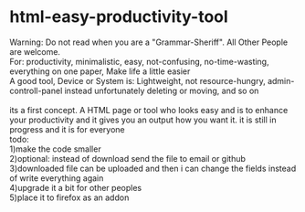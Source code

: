 # html-easy-productivity-tool
Warning: Do not read when you are a "Grammar-Sheriff". All Other People are welcome.<br>
For: productivity, minimalistic, easy, not-confusing, no-time-wasting, everything on one paper, Make life a little easier<br>
A good tool, Device or System is: Lightweight, not resource-hungry, admin-controll-panel instead unfortunately deleting or moving, and so on<br>
<br>its a first concept. A HTML page or tool who looks easy and is to enhance your productivity and it gives you an output how you want it.
it is still in progress
and
it is for everyone<br>
todo:<br>
1)make the code smaller<br>
2)optional: instead of download send the file to email or github<br>
3)downloaded file can be uploaded and then i can change the fields instead of write everything again<br>
4)upgrade it a bit for other peoples<br>
5)place it to firefox as an addon
